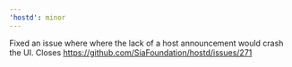 ```yaml
---
'hostd': minor
---
```


Fixed an issue where where the lack of a host announcement would crash the UI. Closes https://github.com/SiaFoundation/hostd/issues/271
